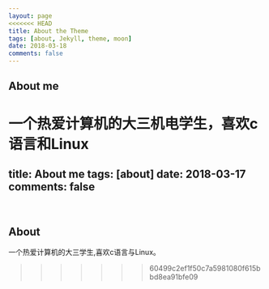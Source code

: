 ```yaml
---
layout: page
<<<<<<< HEAD
title: About the Theme
tags: [about, Jekyll, theme, moon]
date: 2018-03-18
comments: false
---
```

    
## About me
一个热爱计算机的大三机电学生，喜欢c语言和Linux
=======
title: About me
tags: [about]
date: 2018-03-17
comments: false
---
    
## About
一个热爱计算机的大三学生,喜欢c语言与Linux。
>>>>>>> 60499c2ef1f50c7a5981080f615bbd8ea91bfe09
